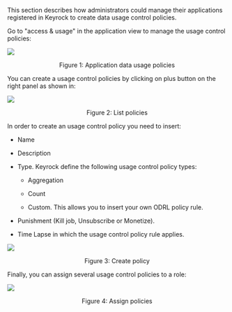 This section describes how administrators could manage their applications
registered in Keyrock to create data usage control policies.

Go to "access & usage" in the application view to manage the usage control
policies:

![](https://raw.githubusercontent.com/ging/fiware-idm/master/doc/resources/UsageControl_button.png)

<p align="center">Figure 1: Application data usage policies</p>

You can create a usage control policies by clicking on plus button on the right
panel as shown in:

![](https://raw.githubusercontent.com/ging/fiware-idm/master/doc/resources/UsageControl_how_to_create.png)

<p align="center">Figure 2: List policies</p>

In order to create an usage control policy you need to insert:

-   Name

-   Description

-   Type. Keyrock define the following usage control policy types:

    -   Aggregation

    -   Count

    -   Custom. This allows you to insert your own ODRL policy rule.

-   Punishment (Kill job, Unsubscribe or Monetize).

-   Time Lapse in which the usage control policy rule applies.

![](https://raw.githubusercontent.com/ging/fiware-idm/master/doc/resources/UsageControl_create_policy.png)

<p align="center">Figure 3: Create policy</p>

Finally, you can assign several usage control policies to a role:

![](https://raw.githubusercontent.com/ging/fiware-idm/master/doc/resources/UsageControl_assign_rule.png)

<p align="center">Figure 4: Assign policies</p>
